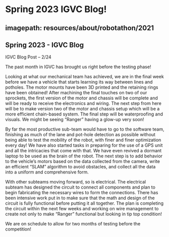# Spring 2023 IGVC Blog!
## imagepath: resources/about/robotathon/2021
## Spring 2023 - IGVC Blog

IGVC Blog Post – 2/24 

The past month in IGVC has brought us right before the testing phase!

Looking at what our mechanical team has achieved, we are in the final week before we have a vehicle that starts learning its way between lines and potholes. The motor mounts have been 3D printed and the retaining rings have been obtained! After machining the final touches on two of our sprockets, the first version of the motor and chassis will be complete and will be ready to receive the electronics and wiring. The next step from here will be to make version two of the motor and chassis setup which will be a more efficient chain-based system. The final step will be waterproofing and visuals. We might be seeing “Ranger” having a glow-up very soon!

By far the most productive sub-team would have to go to the software team, finishing as much of the lane and pot-hole detection as possible without being able to test the mobility of the robot, with finer and finer optimization every day! We have also started tasks in preparing for the use of a GPS unit and all the intricacies that come with that. We have even revived a dormant laptop to be used as the brain of the robot. The next step is to add behavior to the vehicle’s motors based on the data collected from the camera, write an efficient “SLAM” algorithm to avoid obstacles, and collect all the data into a uniform and comprehensive form. 

With other subteams moving forward, so is electrical. The electrical subteam has designed the circuit to connect all components and plan to begin fabricating the necessary wires to form the connections. There has been intensive work put in to make sure that the math and design of the circuit is fully functional before putting it all together. The plan is completing the circuit within the next few weeks and working on wire management to create not only to make “Ranger” functional but looking in tip top condition!

We are on schedule to allow for two months of testing before the competition! 


